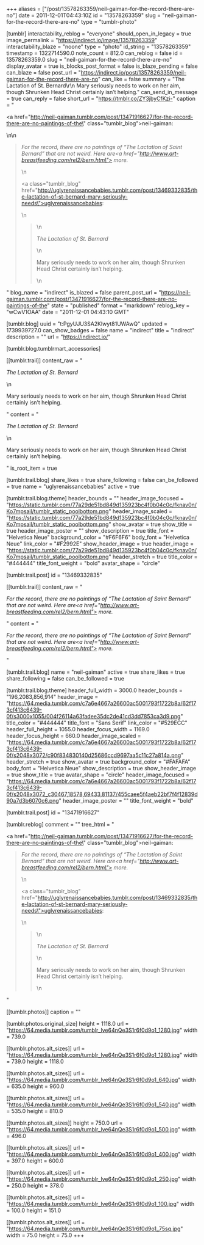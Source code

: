 +++
aliases = ["/post/13578263359/neil-gaiman-for-the-record-there-are-no"]
date = 2011-12-01T04:43:10Z
id = "13578263359"
slug = "neil-gaiman-for-the-record-there-are-no"
type = "tumblr-photo"

[tumblr]
interactability_reblog = "everyone"
should_open_in_legacy = true
image_permalink = "https://indirect.io/image/13578263359"
interactability_blaze = "noone"
type = "photo"
id_string = "13578263359"
timestamp = 1322714590.0
note_count = 812.0
can_reblog = false
id = 13578263359.0
slug = "neil-gaiman-for-the-record-there-are-no"
display_avatar = true
is_blocks_post_format = false
is_blaze_pending = false
can_blaze = false
post_url = "https://indirect.io/post/13578263359/neil-gaiman-for-the-record-there-are-no"
can_like = false
summary = "The Lactation of St. Bernard\r\n Mary seriously needs to work on her aim, though Shrunken Head Christ certainly isn’t helping."
can_send_in_message = true
can_reply = false
short_url = "https://tmblr.co/ZY3jbyCfKzi-"
caption = "<p><a href=\"http://neil-gaiman.tumblr.com/post/13471916627/for-the-record-there-are-no-paintings-of-the\" class=\"tumblr_blog\">neil-gaiman</a>:</p>\n\n<blockquote><p><em>For the record, there are no paintings of “The Lactation of Saint Bernard” that are not weird. Here are<a href=\"http://www.art-breastfeeding.com/rel2/bern.htm\"> more.</a></em></p>\n<p><a class=\"tumblr_blog\" href=\"http://uglyrenaissancebabies.tumblr.com/post/13469332835/the-lactation-of-st-bernard-mary-seriously-needs\">uglyrenaissancebabies</a>:</p>\n<blockquote>\n<p><em>The Lactation of St. Bernard</em></p>\n<p>Mary seriously needs to work on her aim, though Shrunken Head Christ certainly isn’t helping.</p>\n</blockquote></blockquote>"
blog_name = "indirect"
is_blazed = false
parent_post_url = "https://neil-gaiman.tumblr.com/post/13471916627/for-the-record-there-are-no-paintings-of-the"
state = "published"
format = "markdown"
reblog_key = "wCwV1OAA"
date = "2011-12-01 04:43:10 GMT"

[tumblr.blog]
uuid = "t:PgyUJU3SA2Klwyt81UWAwQ"
updated = 1739939727.0
can_show_badges = false
name = "indirect"
title = "indirect"
description = ""
url = "https://indirect.io/"

[tumblr.blog.tumblrmart_accessories]

[[tumblr.trail]]
content_raw = "<p><em>The Lactation of St. Bernard</em></p>\n<p>Mary seriously needs to work on her aim, though Shrunken Head Christ certainly isn’t helping.</p>"
content = "<p><em>The Lactation of St. Bernard</em></p>\n<p>Mary seriously needs to work on her aim, though Shrunken Head Christ certainly isn&rsquo;t helping.</p>"
is_root_item = true

[tumblr.trail.blog]
share_likes = true
share_following = false
can_be_followed = true
name = "uglyrenaissancebabies"
active = true

[tumblr.trail.blog.theme]
header_bounds = ""
header_image_focused = "https://static.tumblr.com/77a29de51bd849d135923bc4f0b04c0c/fknav0n/Ko7mpsail/tumblr_static_poolbottom.png"
header_image_scaled = "https://static.tumblr.com/77a29de51bd849d135923bc4f0b04c0c/fknav0n/Ko7mpsail/tumblr_static_poolbottom.png"
show_avatar = true
show_title = true
header_image_poster = ""
show_description = true
title_font = "Helvetica Neue"
background_color = "#F6F6F6"
body_font = "Helvetica Neue"
link_color = "#F2992E"
show_header_image = true
header_image = "https://static.tumblr.com/77a29de51bd849d135923bc4f0b04c0c/fknav0n/Ko7mpsail/tumblr_static_poolbottom.png"
header_stretch = true
title_color = "#444444"
title_font_weight = "bold"
avatar_shape = "circle"

[tumblr.trail.post]
id = "13469332835"

[[tumblr.trail]]
content_raw = "<p><em>For the record, there are no paintings of “The Lactation of Saint Bernard” that are not weird. Here are<a href=\"http://www.art-breastfeeding.com/rel2/bern.htm\"> more.</a></em></p>"
content = "<p><em>For the record, there are no paintings of &ldquo;The Lactation of Saint Bernard&rdquo; that are not weird. Here are<a href=\"http://www.art-breastfeeding.com/rel2/bern.htm\"> more.</a></em></p>"

[tumblr.trail.blog]
name = "neil-gaiman"
active = true
share_likes = true
share_following = false
can_be_followed = true

[tumblr.trail.blog.theme]
header_full_width = 3000.0
header_bounds = "196,2083,856,914"
header_image = "https://64.media.tumblr.com/c7a6e4667a26600ac5001793f1722b8a/62f173cf413c6439-0f/s3000x1055/004f26114a63fadee35dc2de41cd3dd7853ca3d9.png"
title_color = "#444444"
title_font = "Sans Serif"
link_color = "#529ECC"
header_full_height = 1055.0
header_focus_width = 1169.0
header_focus_height = 660.0
header_image_scaled = "https://64.media.tumblr.com/c7a6e4667a26600ac5001793f1722b8a/62f173cf413c6439-0f/s2048x3072/c90f834830140d25686ccd9697aa5c11c27a814a.png"
header_stretch = true
show_avatar = true
background_color = "#FAFAFA"
body_font = "Helvetica Neue"
show_description = true
show_header_image = true
show_title = true
avatar_shape = "circle"
header_image_focused = "https://64.media.tumblr.com/c7a6e4667a26600ac5001793f1722b8a/62f173cf413c6439-0f/s2048x3072_c30467,18578,69433,81137/455caee5f4aeb22bf7f4f12839d90a7d3b6070c6.png"
header_image_poster = ""
title_font_weight = "bold"

[tumblr.trail.post]
id = "13471916627"

[tumblr.reblog]
comment = ""
tree_html = "<p><a href=\"http://neil-gaiman.tumblr.com/post/13471916627/for-the-record-there-are-no-paintings-of-the\" class=\"tumblr_blog\">neil-gaiman</a>:</p><blockquote><p><em>For the record, there are no paintings of “The Lactation of Saint Bernard” that are not weird. Here are<a href=\"http://www.art-breastfeeding.com/rel2/bern.htm\"> more.</a></em></p>\n<p><a class=\"tumblr_blog\" href=\"http://uglyrenaissancebabies.tumblr.com/post/13469332835/the-lactation-of-st-bernard-mary-seriously-needs\">uglyrenaissancebabies</a>:</p>\n<blockquote>\n<p><em>The Lactation of St. Bernard</em></p>\n<p>Mary seriously needs to work on her aim, though Shrunken Head Christ certainly isn’t helping.</p>\n</blockquote></blockquote>"

[[tumblr.photos]]
caption = ""

[tumblr.photos.original_size]
height = 1118.0
url = "https://64.media.tumblr.com/tumblr_lve64nQe3S1r6f0d9o1_1280.jpg"
width = 739.0

[[tumblr.photos.alt_sizes]]
url = "https://64.media.tumblr.com/tumblr_lve64nQe3S1r6f0d9o1_1280.jpg"
width = 739.0
height = 1118.0

[[tumblr.photos.alt_sizes]]
url = "https://64.media.tumblr.com/tumblr_lve64nQe3S1r6f0d9o1_640.jpg"
width = 635.0
height = 960.0

[[tumblr.photos.alt_sizes]]
url = "https://64.media.tumblr.com/tumblr_lve64nQe3S1r6f0d9o1_540.jpg"
width = 535.0
height = 810.0

[[tumblr.photos.alt_sizes]]
height = 750.0
url = "https://64.media.tumblr.com/tumblr_lve64nQe3S1r6f0d9o1_500.jpg"
width = 496.0

[[tumblr.photos.alt_sizes]]
url = "https://64.media.tumblr.com/tumblr_lve64nQe3S1r6f0d9o1_400.jpg"
width = 397.0
height = 600.0

[[tumblr.photos.alt_sizes]]
url = "https://64.media.tumblr.com/tumblr_lve64nQe3S1r6f0d9o1_250.jpg"
width = 250.0
height = 378.0

[[tumblr.photos.alt_sizes]]
url = "https://64.media.tumblr.com/tumblr_lve64nQe3S1r6f0d9o1_100.jpg"
width = 100.0
height = 151.0

[[tumblr.photos.alt_sizes]]
url = "https://64.media.tumblr.com/tumblr_lve64nQe3S1r6f0d9o1_75sq.jpg"
width = 75.0
height = 75.0
+++
